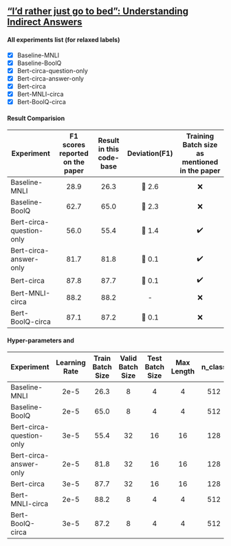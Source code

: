 ## [“I’d rather just go to bed”: Understanding Indirect Answers](/https://aclanthology.org/2020.emnlp-main.601.pdf)

#### All experiments list (for relaxed labels) 
- [x] Baseline-MNLI
- [x] Baseline-BoolQ
- [x] Bert-circa-question-only 
- [x] Bert-circa-answer-only
- [x] Bert-circa
- [x] Bert-MNLI-circa
- [x] Bert-BoolQ-circa

#### Result Comparision

| Experiment              | F1 scores reported on the paper | Result in this code-base | Deviation(F1) |  Training Batch size as mentioned in the paper |
| ----------------------- | :-----------: | :--------:|  :--------:| :--------: |
| Baseline-MNLI           | 28.9 | 26.3 | :small_red_triangle_down: 2.6 | :x: |
| Baseline-BoolQ          | 62.7 | 65.0 | :small_red_triangle: 2.3 | :x: |
| Bert-circa-question-only| 56.0 | 55.4 | :small_red_triangle_down: 1.4 | :heavy_check_mark: |
| Bert-circa-answer-only  | 81.7 | 81.8 | :small_red_triangle: 0.1 | :heavy_check_mark: |
| Bert-circa              | 87.8 | 87.7 | :small_red_triangle_down: 0.1 | :heavy_check_mark: |
| Bert-MNLI-circa         | 88.2 | 88.2 | - | :x: |
| Bert-BoolQ-circa        | 87.1 | 87.2 | :small_red_triangle: 0.1 | :x: |


#### Hyper-parameters and 

| Experiment              | Learning Rate | Train Batch Size | Valid Batch Size |  Test Batch Size | Max Length | n_class | Dropout |
| ----------------------- | :-----------: | :--------:|  :--------:| :--------: |  :--------: | :--------: | :--------: |
| Baseline-MNLI           | 2e-5 | 26.3 | 8 | 4 | 4 | 512 | 3 | 0.3 |
| Baseline-BoolQ          | 2e-5 | 65.0 | 8 | 4 | 4 | 512 | 2 | 0.3 |
| Bert-circa-question-only| 3e-5 | 55.4 | 32 | 16 | 16 | 128 | 4 | 0.3 |
| Bert-circa-answer-only  | 2e-5 | 81.8 | 32 | 16 | 16 | 128 | 4 | 0.3 |
| Bert-circa              | 3e-5 | 87.7 | 32 | 16 | 16 | 128 | 4 | 0.3 |
| Bert-MNLI-circa         | 2e-5 | 88.2 | 8 | 4 | 4 | 512 | 4 | 0.3 |
| Bert-BoolQ-circa        | 3e-5 | 87.2 | 8 | 4 | 4 | 512 | 4 | 0.3 |
